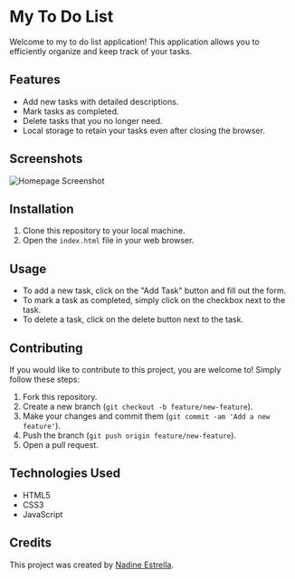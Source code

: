 # My To Do List

Welcome to my to do list application! This application allows you to efficiently organize and keep track of your tasks.

## Features

- Add new tasks with detailed descriptions.
- Mark tasks as completed.
- Delete tasks that you no longer need.
- Local storage to retain your tasks even after closing the browser.

## Screenshots

![Homepage Screenshot](./images/toDoList.png)

## Installation

1. Clone this repository to your local machine.
2. Open the `index.html` file in your web browser.

## Usage

- To add a new task, click on the "Add Task" button and fill out the form.
- To mark a task as completed, simply click on the checkbox next to the task.
- To delete a task, click on the delete button next to the task.

## Contributing

If you would like to contribute to this project, you are welcome to! Simply follow these steps:

1. Fork this repository.
2. Create a new branch (`git checkout -b feature/new-feature`).
3. Make your changes and commit them (`git commit -am 'Add a new feature'`).
4. Push the branch (`git push origin feature/new-feature`).
5. Open a pull request.

## Technologies Used

- HTML5
- CSS3
- JavaScript

## Credits

This project was created by [Nadine Estrella](https://github.com/nadinestrella).
